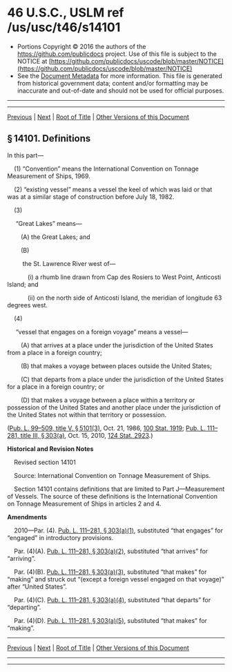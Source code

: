 ---
---

# 46 U.S.C., USLM ref /us/usc/t46/s14101

* Portions Copyright © 2016 the authors of the https://github.com/publicdocs project.
  Use of this file is subject to the NOTICE at [https://github.com/publicdocs/uscode/blob/master/NOTICE](https://github.com/publicdocs/uscode/blob/master/NOTICE)
* See the [Document Metadata](././../../../../../..//README.md) for more information.
  This file is generated from historical government data; content and/or formatting may be inaccurate and out-of-date and should not be used for official purposes.

----------
----------

[Previous](./../../../../../..//us/usc/t46/stII/ptJ/ch141/m__us_usc_t46_stII_ptJ_ch141.md) | [Next](./../../../../../..//us/usc/t46/stII/ptJ/ch141/m__us_usc_t46_s14102.md) | [Root of Title](./../../../../../../) | [Other Versions of this Document](https://publicdocs.github.io/go/links?ns=uslm&ref=%2Fus%2Fusc%2Ft46%2Fs14101)

## § 14101. Definitions

In this part—

    (1) “Convention” means the International Convention on Tonnage Measurement of Ships, 1969.

    (2) “existing vessel” means a vessel the keel of which was laid or that was at a similar stage of construction before July 18, 1982.

    (3)

     “Great Lakes” means—

        (A) the Great Lakes; and

        (B)

         the St. Lawrence River west of—

            (i) a rhumb line drawn from Cap des Rosiers to West Point, Anticosti Island; and

            (ii) on the north side of Anticosti Island, the meridian of longitude 63 degrees west.

    (4)

     “vessel that engages on a foreign voyage” means a vessel—

        (A) that arrives at a place under the jurisdiction of the United States from a place in a foreign country;

        (B) that makes a voyage between places outside the United States;

        (C) that departs from a place under the jurisdiction of the United States for a place in a foreign country; or

        (D) that makes a voyage between a place within a territory or possession of the United States and another place under the jurisdiction of the United States not within that territory or possession.

([Pub. L. 99–509, title V, § 5101(3)][/us/pl/99/509/s5101/3], Oct. 21, 1986, [100 Stat. 1919][/us/stat/100/1919]; [Pub. L. 111–281, title III, § 303(a)][/us/pl/111/281/s303/a], Oct. 15, 2010, [124 Stat. 2923][/us/stat/124/2923].)

 __Historical and Revision Notes__ 

    Revised section 14101

    Source: International Convention on Tonnage Measurement of Ships.

    Section 14101 contains definitions that are limited to Part J—Measurement of Vessels. The source of these definitions is the International Convention on Tonnage Measurement of Ships in articles 2 and 4.

 __Amendments__ 

    2010—Par. (4). [Pub. L. 111–281, § 303(a)(1)][/us/pl/111/281/s303/a/1], substituted “that engages” for “engaged” in introductory provisions.

    Par. (4)(A). [Pub. L. 111–281, § 303(a)(2)][/us/pl/111/281/s303/a/2], substituted “that arrives” for “arriving”.

    Par. (4)(B). [Pub. L. 111–281, § 303(a)(3)][/us/pl/111/281/s303/a/3], substituted “that makes” for “making” and struck out “(except a foreign vessel engaged on that voyage)” after “United States”.

    Par. (4)(C). [Pub. L. 111–281, § 303(a)(4)][/us/pl/111/281/s303/a/4], substituted “that departs” for “departing”.

    Par. (4)(D). [Pub. L. 111–281, § 303(a)(5)][/us/pl/111/281/s303/a/5], substituted “that makes” for “making”.

----------

[Previous](./../../../../../..//us/usc/t46/stII/ptJ/ch141/m__us_usc_t46_stII_ptJ_ch141.md) | [Next](./../../../../../..//us/usc/t46/stII/ptJ/ch141/m__us_usc_t46_s14102.md) | [Root of Title](./../../../../../../) | [Other Versions of this Document](https://publicdocs.github.io/go/links?ns=uslm&ref=%2Fus%2Fusc%2Ft46%2Fs14101)

----------
----------

[/us/pl/99/509/s5101/3]: https://publicdocs.github.io/go/links?ns=uslm&ref=%2Fus%2Fpl%2F99%2F509%2Fs5101%2F3
[/us/stat/100/1919]: https://publicdocs.github.io/go/links?ns=uslm&ref=%2Fus%2Fstat%2F100%2F1919
[/us/pl/111/281/s303/a]: https://publicdocs.github.io/go/links?ns=uslm&ref=%2Fus%2Fpl%2F111%2F281%2Fs303%2Fa
[/us/stat/124/2923]: https://publicdocs.github.io/go/links?ns=uslm&ref=%2Fus%2Fstat%2F124%2F2923
[/us/pl/111/281/s303/a/1]: https://publicdocs.github.io/go/links?ns=uslm&ref=%2Fus%2Fpl%2F111%2F281%2Fs303%2Fa%2F1
[/us/pl/111/281/s303/a/2]: https://publicdocs.github.io/go/links?ns=uslm&ref=%2Fus%2Fpl%2F111%2F281%2Fs303%2Fa%2F2
[/us/pl/111/281/s303/a/3]: https://publicdocs.github.io/go/links?ns=uslm&ref=%2Fus%2Fpl%2F111%2F281%2Fs303%2Fa%2F3
[/us/pl/111/281/s303/a/4]: https://publicdocs.github.io/go/links?ns=uslm&ref=%2Fus%2Fpl%2F111%2F281%2Fs303%2Fa%2F4
[/us/pl/111/281/s303/a/5]: https://publicdocs.github.io/go/links?ns=uslm&ref=%2Fus%2Fpl%2F111%2F281%2Fs303%2Fa%2F5


